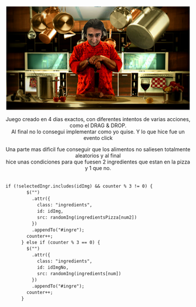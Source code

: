 <p align="center"><img src ="https://github.com/TeoDiaz/Giorgios-kitchen/blob/master/images/chicote-giorgio.png" width="500" hight="500"></img>
</p>

<p align="center">Juego creado en 4 dias exactos, con diferentes intentos de varias acciones, como el DRAG & DROP.<br> Al final no lo consegui implementar como yo quise. Y lo que hice fue un evento click</p>

<p> </p>
<p align="center">Una parte mas dificil fue conseguir que los alimentos no saliesen totalmente aleatorios y al final<br>
hice unas condiciones para que fuesen 2 ingredientes que estan en la pizza y 1 que no.</p>


<code>
if (!selectedIngr.includes(idImg) && counter % 3 != 0) {
        $("<img>")
          .attr({
            class: "ingredients",
            id: idImg,
            src: randomIng(ingredientsPizza[num2])
          })
          .appendTo("#ingre");
        counter++;
      } else if (counter % 3 == 0) {
        $("<img>")
          .attr({
            class: "ingredients",
            id: idImgNo,
            src: randomIng(ingredients[num])
          })
          .appendTo("#ingre");
        counter++;
      }
</code>
